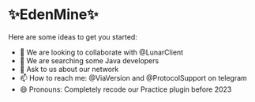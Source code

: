 # ✨EdenMine✨

Here are some ideas to get you started:

- 👯 We are looking to collaborate with @LunarClient
- 🤔 We are searching some Java developers
- 💬 Ask to us about our network
- 📫 How to reach me: @ViaVersion and @ProtocolSupport on telegram
- 😄 Pronouns: Completely recode our Practice plugin before 2023

